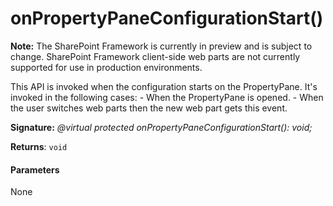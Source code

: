 # onPropertyPaneConfigurationStart()
**Note:** The SharePoint Framework is currently in preview and is subject to change. SharePoint Framework client-side web parts are not currently supported for use in production environments.



This API is invoked when the configuration starts on the PropertyPane. It's invoked in the following cases: - When the PropertyPane is opened. - When the user switches web parts then the new web part gets this event.

**Signature:** _@virtual protected onPropertyPaneConfigurationStart(): void;_

**Returns**: `void`





#### Parameters
None


